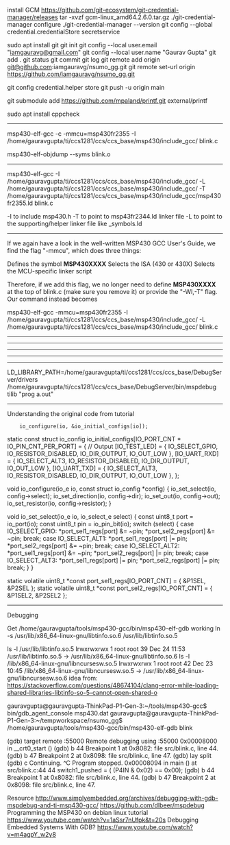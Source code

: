 
install GCM https://github.com/git-ecosystem/git-credential-manager/releases
tar -xvzf gcm-linux_amd64.2.6.0.tar.gz
./git-credential-manager configure
./git-credential-manager --version
git config --global credential.credentialStore secretservice

sudo apt install git
git init
git config --local user.email "iamgauravg@gmail.com"
git config --local user.name "Gaurav Gupta"
git add .
git status
git commit
git log
git remote add origin git@github.com:iamgauravg/nsumo_gg.git
git remote set-url origin https://github.com/iamgauravg/nsumo_gg.git

git config credential.helper store
git push -u origin main


git submodule add https://github.com/mpaland/printf.git external/printf

sudo apt install cppcheck

-----------------------------------------
msp430-elf-gcc -c -mmcu=msp430fr2355 -I /home/gauravgupta/ti/ccs1281/ccs/ccs_base/msp430/include_gcc/ blink.c

msp430-elf-objdump --syms blink.o

------------------------------------------

msp430-elf-gcc -I /home/gauravgupta/ti/ccs1281/ccs/ccs_base/msp430/include_gcc/ -L /home/gauravgupta/ti/ccs1281/ccs/ccs_base/msp430/include_gcc/ -T /home/gauravgupta/ti/ccs1281/ccs/ccs_base/msp430/include_gcc/msp430fr2355.ld blink.c

-I to include msp430.h
-T to point to msp43fr2344.ld linker file
-L to point to the supporting/helper linker file like _symbols.ld

------------------------------------------

If we again have a look in the well-written MSP430 GCC User's Guide, we find the flag "-mmcu", which does three things:

Defines the symbol __MSP430XXXX__
Selects the ISA (430 or 430X)
Selects the MCU-specific linker script

Therefore, if we add this flag, we no longer need to define __MSP430XXXX__ at the top of blink.c (make sure you remove it) or provide the "-Wl,-T" flag. Our command instead becomes

msp430-elf-gcc -mmcu=msp430fr2355 -I /home/gauravgupta/ti/ccs1281/ccs/ccs_base/msp430/include_gcc/ -L /home/gauravgupta/ti/ccs1281/ccs/ccs_base/msp430/include_gcc/  blink.c

------------------------------------------
------------------------------------------
------------------------------------------
------------------------------------------
------------------------------------------

LD_LIBRARY_PATH=/home/gauravgupta/ti/ccs1281/ccs/ccs_base/DebugServer/drivers /home/gauravgupta/ti/ccs1281/ccs/ccs_base/DebugServer/bin/mspdebug tilib "prog a.out"

------------------------------------------
Understanding the original code from tutorial

        io_configure(io, &io_initial_configs[io]);

static const struct io_config io_initial_configs[IO_PORT_CNT * IO_PIN_CNT_PER_PORT] = 
{
    // Output
    [IO_TEST_LED] = { IO_SELECT_GPIO, IO_RESISTOR_DISABLED, IO_DIR_OUTPUT, IO_OUT_LOW },
    [IO_UART_RXD] = { IO_SELECT_ALT3, IO_RESISTOR_DISABLED, IO_DIR_OUTPUT, IO_OUT_LOW },
    [IO_UART_TXD] = { IO_SELECT_ALT3, IO_RESISTOR_DISABLED, IO_DIR_OUTPUT, IO_OUT_LOW },
};

void io_configure(io_e io, const struct io_config *config)
{
    io_set_select(io, config->select);
    io_set_direction(io, config->dir);
    io_set_out(io, config->out);
    io_set_resistor(io, config->resistor);
}

void io_set_select(io_e io, io_select_e select)
{
    const uint8_t port = io_port(io);
    const uint8_t pin = io_pin_bit(io);
    switch (select) {
    case IO_SELECT_GPIO:
        *port_sel1_regs[port] &= ~pin;
        *port_sel2_regs[port] &= ~pin;
        break;
    case IO_SELECT_ALT1:
        *port_sel1_regs[port] |= pin;
        *port_sel2_regs[port] &= ~pin;
        break;
    case IO_SELECT_ALT2:
        *port_sel1_regs[port] &= ~pin;
        *port_sel2_regs[port] |= pin;
        break;
    case IO_SELECT_ALT3:
        *port_sel1_regs[port] |= pin;
        *port_sel2_regs[port] |= pin;
        break;
    }
}

static volatile uint8_t *const port_sel1_regs[IO_PORT_CNT] = { &P1SEL, &P2SEL };
static volatile uint8_t *const port_sel2_regs[IO_PORT_CNT] = { &P1SEL2, &P2SEL2 };

----------------------------------------------------
Debugging

Get /home/gauravgupta/tools/msp430-gcc/bin/msp430-elf-gdb working
ln -s /usr/lib/x86_64-linux-gnu/libtinfo.so.6 /usr/lib/libtinfo.so.5 

ls -l /usr/lib/libtinfo.so.5 
lrwxrwxrwx 1 root root 39 Dec 24 11:53 /usr/lib/libtinfo.so.5 -> /usr/lib/x86_64-linux-gnu/libtinfo.so.6
ls -l /lib/x86_64-linux-gnu/libncursesw.so.5
lrwxrwxrwx 1 root root 42 Dec 23 10:45 /lib/x86_64-linux-gnu/libncursesw.so.5 -> /usr/lib/x86_64-linux-gnu/libncursesw.so.6
idea from: https://stackoverflow.com/questions/48674104/clang-error-while-loading-shared-libraries-libtinfo-so-5-cannot-open-shared-o

gauravgupta@gauravgupta-ThinkPad-P1-Gen-3:~/tools/msp430-gcc$ bin/gdb_agent_console msp430.dat 
gauravgupta@gauravgupta-ThinkPad-P1-Gen-3:~/tempworkspace/nsumo_gg$ /home/gauravgupta/tools/msp430-gcc/bin/msp430-elf-gdb blink

(gdb) target remote :55000
Remote debugging using :55000
0x00008000 in __crt0_start ()
(gdb) b 44
Breakpoint 1 at 0x8082: file src/blink.c, line 44.
(gdb) b 47
Breakpoint 2 at 0x8098: file src/blink.c, line 47.
(gdb) lay split
(gdb) c
Continuing.
^C
Program stopped.
0x00008094 in main () at src/blink.c:44
44			switch1_pushed = ( (P4IN & 0x02) == 0x00);
(gdb) b 44
Breakpoint 1 at 0x8082: file src/blink.c, line 44.
(gdb) b 47
Breakpoint 2 at 0x8098: file src/blink.c, line 47.


Resource
http://www.simplyembedded.org/archives/debugging-with-gdb-mspdebug-and-ti-msp430-gcc/
https://github.com/dlbeer/mspdebug
Programming the MSP430 on debian linux tutorial
https://www.youtube.com/watch?v=1aSsr7nUfpk&t=20s
Debugging Embedded Systems With GDB?
https://www.youtube.com/watch?v=m4agpY_w2y8
